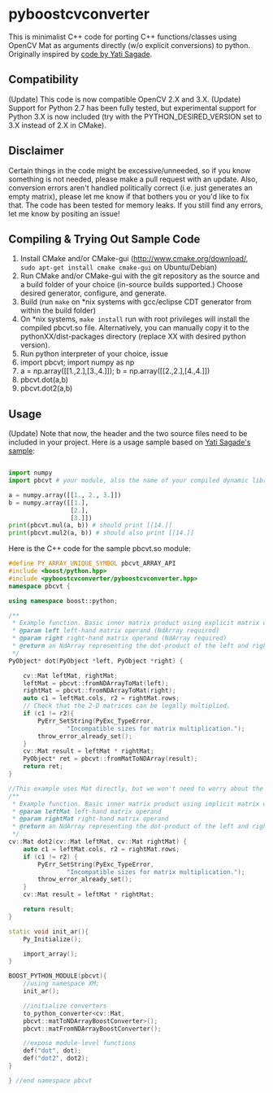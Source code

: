 pyboostcvconverter
==================

This is minimalist C++ code for porting C++ functions/classes using OpenCV Mat as arguments directly (w/o explicit conversions) to python. Originally inspired by [code by Yati Sagade](https://github.com/yati-sagade/blog-content/blob/master/content/numpy-boost-python-opencv.rst).

Compatibility
-----------------
(Update) This code is now compatible OpenCV 2.X and 3.X. 
(Update) Support for Python 2.7 has been fully tested, but experimental support for Python 3.X is now included (try with the PYTHON_DESIRED_VERSION set to 3.X instead of 2.X in CMake).

Disclaimer
-----------------
Certain things in the code might be excessive/unneeded, so if you know something is not needed, please make a pull request with an update. Also, conversion errors aren't handled politically correct (i.e. just generates an empty matrix), please let me know if that bothers you or you'd like to fix that.
The code has been tested for memory leaks. If you still find any errors, let me know by positing an issue! 

Compiling & Trying Out Sample Code
----------------------
1. Install CMake and/or CMake-gui (http://www.cmake.org/download/, ```sudo apt-get install cmake cmake-gui``` on Ubuntu/Debian)
2. Run CMake and/or CMake-gui with the git repository as the source and a build folder of your choice (in-source builds supported.) Choose desired generator, configure, and generate.
3. Build (run ```make``` on *nix systems with gcc/eclipse CDT generator from within the build folder)
4. On *nix systems, ```make install``` run with root privileges will install the compiled pbcvt.so file. Alternatively, you can manually copy it to the pythonXX/dist-packages directory (replace XX with desired python version).
5. Run python interpreter of your choice, issue 
  1. import pbcvt; import numpy as np
  2. a = np.array([[1.,2.],[3.,4.]]); b = np.array([[2.,2.],[4.,4.]])
  3. pbcvt.dot(a,b)
  4. pbcvt.dot2(a,b)

Usage
----------------
(Update) Note that now, the header and the two source files need to be included in your project.
Here is a usage sample based on [Yati Sagade's sample](https://github.com/yati-sagade/blog-content/blob/master/content/numpy-boost-python-opencv.rst):

```python

import numpy
import pbcvt # your module, also the name of your compiled dynamic library file w/o the extension

a = numpy.array([[1., 2., 3.]])
b = numpy.array([[1.],
                 [2.],
                 [3.]])
print(pbcvt.mul(a, b)) # should print [[14.]]
print(pbcvt.mul2(a, b)) # should also print [[14.]]
```
Here is the C++ code for the sample pbcvt.so module:

```c++
#define PY_ARRAY_UNIQUE_SYMBOL pbcvt_ARRAY_API
#include <boost/python.hpp>
#include <pyboostcvconverter/pyboostcvconverter.hpp>
namespace pbcvt {

using namespace boost::python;

/**
 * Example function. Basic inner matrix product using explicit matrix conversion.
 * @param left left-hand matrix operand (NdArray required)
 * @param right right-hand matrix operand (NdArray required)
 * @return an NdArray representing the dot-product of the left and right operands
 */
PyObject* dot(PyObject *left, PyObject *right) {

	cv::Mat leftMat, rightMat;
	leftMat = pbcvt::fromNDArrayToMat(left);
	rightMat = pbcvt::fromNDArrayToMat(right);
	auto c1 = leftMat.cols, r2 = rightMat.rows;
	// Check that the 2-D matrices can be legally multiplied.
	if (c1 != r2){
		PyErr_SetString(PyExc_TypeError,
				"Incompatible sizes for matrix multiplication.");
		throw_error_already_set();
	}
	cv::Mat result = leftMat * rightMat;
	PyObject* ret = pbcvt::fromMatToNDArray(result);
	return ret;
}

//This example uses Mat directly, but we won't need to worry about the conversion
/**
 * Example function. Basic inner matrix product using implicit matrix conversion.
 * @param leftMat left-hand matrix operand
 * @param rightMat right-hand matrix operand
 * @return an NdArray representing the dot-product of the left and right operands
 */
cv::Mat dot2(cv::Mat leftMat, cv::Mat rightMat) {
	auto c1 = leftMat.cols, r2 = rightMat.rows;
	if (c1 != r2) {
		PyErr_SetString(PyExc_TypeError,
				"Incompatible sizes for matrix multiplication.");
		throw_error_already_set();
	}
	cv::Mat result = leftMat * rightMat;

	return result;
}

static void init_ar(){
	Py_Initialize();

	import_array();
}

BOOST_PYTHON_MODULE(pbcvt){
	//using namespace XM;
	init_ar();

	//initialize converters
	to_python_converter<cv::Mat,
	pbcvt::matToNDArrayBoostConverter>();
	pbcvt::matFromNDArrayBoostConverter();

	//expose module-level functions
	def("dot", dot);
	def("dot2", dot2);
}

} //end namespace pbcvt
```
